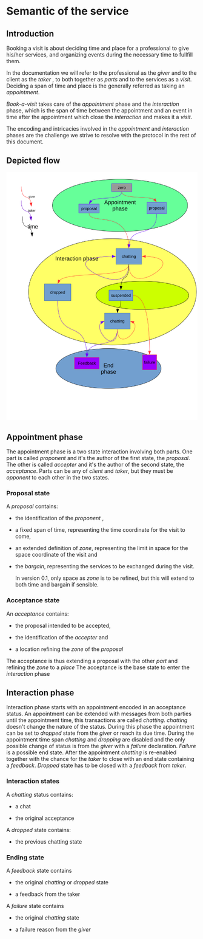 # Semantic of the service

## Introduction

Booking a visit is about deciding time and place for a professional to give his/her services, and organizing events during the necessary time to fullfill them.

In the documentation we will refer to the professional as the _giver_ and to the client as the _taker_ , to both together as _parts_ and to the services as a _visit_.
Deciding a span of time and place is the generally referred as taking an _appointment_. 

*Book-a-visit* takes care of the _appointment_ phase and the _interaction_ phase, which is the span of time between the appointment and an event in time after the appointment which close the _interaction_ and makes it a _visit_.

The encoding and intricacies involved in the _appointment_ and _interaction_ phases are the challenge we strive to resolve with the protocol in the rest of this document.

## Depicted flow
![flow](book-a-services.svg)
## Appointment phase

The appointment phase is a two state interaction involving both parts.
One part is called _proponent_ and it's the author of the first state, the _proposal_. The other is called _accepter_ and it's the author of the second state, the _acceptance_.
Parts can be any of _client_ and _taker_, but they must be _opponent_ to each other in the two states.

### Proposal state

A _proposal_ contains:

* the identification of the _proponent_ , 

* a fixed span of time, representing the time coordinate for the visit to come, 

* an extended definition of _zone_, representing the limit in space for the space coordinate of the visit and 

* the _bargain_, representing the services to be exchanged during the visit.


    In version 0.1, only space as _zone_ is to be refined, but this will extend to both time and bargain if sensible.


### Acceptance state

An _acceptance_ contains:

* the proposal intended to be accepted,

* the identification of the _accepter_ and

* a location refining the _zone_ of the _proposal_ 

The acceptance is thus extending a proposal with the other _part_ and refining the _zone_ to a _place_ 
The acceptance is the base state to enter the _interaction_ phase


## Interaction phase

Interaction phase starts with an appointment encoded in an acceptance status. An appointment can be extended with messages from both parties until the appointment time, this transactions are called _chatting_. _chatting_ doesn't change the nature of the status.
During this phase the appointment can be set to _dropped_ state from the _giver_ or reach its due time.
During the appointment time span _chatting_ and _dropping_ are disabled and the only possible change of status is from the _giver_ with a _failure_ declaration. _Failure_ is a possible end state.
After the appointment _chatting_ is re-enabled together with the chance for the _taker_ to close with an end state containing a _feedback_.
_Dropped_ state has to be closed with a _feedback_ from _taker_.

### Interaction states

A _chatting_ status contains:

* a chat

* the original acceptance

A _dropped_ state contains:

* the previous chatting state

###  Ending state

A _feedback_ state contains

* the original _chatting_ or _dropped_ state 

* a feedback from the taker

A _failure_ state contains

* the original _chatting_ state

* a failure reason from the _giver_






